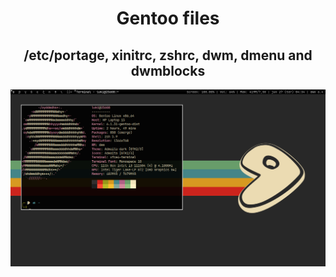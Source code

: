 <div align="center">

# Gentoo files
## /etc/portage, xinitrc, zshrc, dwm, dmenu and dwmblocks
![Screenshot](screenshot.png)</br>

 </div>
